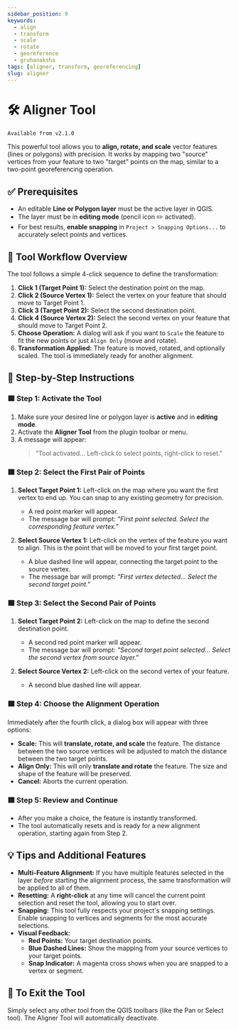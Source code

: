 ```yaml
---
sidebar_position: 9
keywords:
  - align
  - transform
  - scale
  - rotate
  - georeference
  - gruhanaksha
tags: [aligner, transform, georeferencing]
slug: aligner
---
```


# 🛠️ Aligner Tool

`Available from v2.1.0`

This powerful tool allows you to **align, rotate, and scale** vector features (lines or polygons) with precision. It works by mapping two "source" vertices from your feature to two "target" points on the map, similar to a two-point georeferencing operation.

## ✅ Prerequisites

- An editable **Line or Polygon layer** must be the active layer in QGIS.
- The layer must be in **editing mode** (pencil icon ✏️ activated).
- For best results, **enable snapping** in `Project > Snapping Options...` to accurately select points and vertices.

## 🔄 Tool Workflow Overview

The tool follows a simple 4-click sequence to define the transformation:

1. **Click 1 (Target Point 1):** Select the destination point on the map.
2. **Click 2 (Source Vertex 1):** Select the vertex on your feature that should move to Target Point 1.
3. **Click 3 (Target Point 2):** Select the second destination point.
4. **Click 4 (Source Vertex 2):** Select the second vertex on your feature that should move to Target Point 2.
5. **Choose Operation:** A dialog will ask if you want to `Scale` the feature to fit the new points or just `Align Only` (move and rotate).
6. **Transformation Applied:** The feature is moved, rotated, and optionally scaled. The tool is immediately ready for another alignment.

## 🧭 Step-by-Step Instructions

### 🟩 Step 1: Activate the Tool

1. Make sure your desired line or polygon layer is **active** and in **editing mode**.
2. Activate the **Aligner Tool** from the plugin toolbar or menu.
3. A message will appear:
    > "Tool activated... Left-click to select points, right-click to reset."

### 🟩 Step 2: Select the First Pair of Points

1. **Select Target Point 1:** Left-click on the map where you want the first vertex to end up. You can snap to any existing geometry for precision.
    - A red point marker will appear.
    - The message bar will prompt: *"First point selected. Select the corresponding feature vertex."*

2. **Select Source Vertex 1:** Left-click on the vertex of the feature you want to align. This is the point that will be moved to your first target point.
    - A blue dashed line will appear, connecting the target point to the source vertex.
    - The message bar will prompt: *"First vertex detected... Select the second target point."*

### 🟩 Step 3: Select the Second Pair of Points

1. **Select Target Point 2:** Left-click on the map to define the second destination point.
    - A second red point marker will appear.
    - The message bar will prompt: *"Second target point selected... Select the second vertex from source layer."*

2. **Select Source Vertex 2:** Left-click on the second vertex of your feature.
    - A second blue dashed line will appear.

### 🟩 Step 4: Choose the Alignment Operation

Immediately after the fourth click, a dialog box will appear with three options:

- **Scale:** This will **translate, rotate, and scale** the feature. The distance between the two source vertices will be adjusted to match the distance between the two target points.
- **Align Only:** This will only **translate and rotate** the feature. The size and shape of the feature will be preserved.
- **Cancel:** Aborts the current operation.

### 🟩 Step 5: Review and Continue

- After you make a choice, the feature is instantly transformed.
- The tool automatically resets and is ready for a new alignment operation, starting again from Step 2.

## 💡 Tips and Additional Features

- **Multi-Feature Alignment:** If you have multiple features selected in the layer *before* starting the alignment process, the same transformation will be applied to all of them.
- **Resetting:** A **right-click** at any time will cancel the current point selection and reset the tool, allowing you to start over.
- **Snapping:** This tool fully respects your project's snapping settings. Enable snapping to vertices and segments for the most accurate selections.
- **Visual Feedback:**
  - **Red Points:** Your target destination points.
  - **Blue Dashed Lines:** Show the mapping from your source vertices to your target points.
  - **Snap Indicator:** A magenta cross shows when you are snapped to a vertex or segment.

## 🛑 To Exit the Tool

Simply select any other tool from the QGIS toolbars (like the Pan or Select tool). The Aligner Tool will automatically deactivate.
